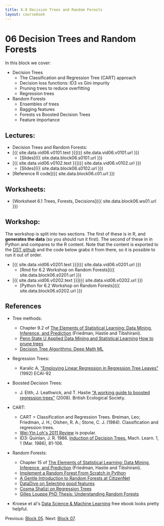 ```yaml
---
title: 6.0 Decision Trees and Random Forests
layout: coursebook
---
```

# 06 Decision Trees and Random Forests

In this block we cover:

* Decision Trees
  * The Classification and Regression Tree (CART) approach
  * Decision loss functions: ID3 vs Gini impurity
  * Pruning trees to reduce overfitting
  * Regression trees
* Random Forests
  * Ensembles of trees
  * Bagging features
  * Forests vs Boosted Decision Trees
  * Feature importance
  
## Lectures:

*  Decision Trees and Random Forests:
  * [{{ site.data.vid06.v0101.text }}]({{ site.data.vid06.v0101.url }})
    * [Slides]({{ site.data.block06.s0101.url }})
  * [{{ site.data.vid06.v0102.text }}]({{ site.data.vid06.v0102.url }})
    * [Slides]({{ site.data.block06.s0102.url }})
  * [Reference R code]({{ site.data.block06.c01.url }})


## Worksheets:

* [Worksheet 6.1 Trees, Forests, Decisions]({{ site.data.block06.ws01.url }}) 

## Workshop:

The workshop is split into two sections. The first of these is in R, and **generates the data** (so you should run it first). The second of these in in Python and compares to the R content. Note that the content is exported to the [DST github](https://github.com/dsbristol/dst/tree/master/data) and the code below grabs it from there, so it is possible to run it out of order.

* [{{ site.data.vid06.v0201.text }}]({{ site.data.vid06.v0201.url }})
  * [Rmd for 6.2 Workshop on Random Forests]({{ site.data.block06.s0201.url }})
* [{{ site.data.vid06.v0202.text }}]({{ site.data.vid06.v0202.url }})
  * [Python for 6.2 Workshop on Random Forests]({{ site.data.block06.s0202.url }})

## References

* Tree methods:
  * Chapter 9.2 of [The Elements of Statistical Learning: Data Mining, Inference, and Prediction](https://web.stanford.edu/~hastie/Papers/ESLII.pdf) (Friedman, Hastie and Tibshirani).
  - [Penn State U Applied Data Mining and Statistical Learning](https://online.stat.psu.edu/stat508/) [How to prune trees](https://online.stat.psu.edu/stat508/lesson/11/11.8/11.8.2)
  - [Decision Tree Algorithms: Deep Math ML](https://medium.com/deep-math-machine-learning-ai/chapter-4-decision-trees-algorithms-b93975f7a1f1)
* Regression Trees:
  - Karalic A, ["Employing Linear Regression in Regression Tree Leaves"](http://citeseerx.ist.psu.edu/viewdoc/summary?doi=10.1.1.35.3091) (1992) ECAI-92
* Boosted Decision Trees:
  - J. Elith, J. Leathwick, and T. Hastie ["A working guide to boosted regression trees"](https://besjournals.onlinelibrary.wiley.com/doi/full/10.1111/j.1365-2656.2008.01390.x) (2008). British Ecological Society.
* CART:
  -  CART = Classification and Regression Trees. Breiman, Leo; Friedman, J. H.; Olshen, R. A.; Stone, C. J. (1984). Classification and regression trees.
  - [Wei-Yin Loh's 2011  Review](https://onlinelibrary.wiley.com/doi/full/10.1002/widm.8?casa_token=zVBiCZT6d24AAAAA%3AoZIV06S8oIjh5erpzsC0yzVmMFP6ilRntX9qfzmk8KNgKr-FKbWxCkxax1biS2eP8_o5h7bzPpkD5A) is popular.
  * ID3:  Quinlan, J. R. 1986. [Induction of Decision Trees.](https://link.springer.com/article/10.1007/BF00116251) Mach. Learn. 1, 1 (Mar. 1986), 81-106.
* Random Forests:
  * Chapter 15 of [The Elements of Statistical Learning: Data Mining, Inference, and Prediction](https://web.stanford.edu/~hastie/Papers/ESLII.pdf) (Friedman, Hastie and Tibshirani).
  - [Implement a Random Forest From Scratch in Python](https://machinelearningmastery.com/implement-random-forest-scratch-python/)
  - [A Gentle Introduction to Random Forests at CitizenNet](http://blog.citizennet.com/blog/2012/11/10/random-forests-ensembles-and-performance-metrics)
  - [DataDive on Selecting good features](https://blog.datadive.net/selecting-good-features-part-iii-random-forests/)
  * [Cosma Shalizi on Regression Trees](http://www.stat.cmu.edu/~cshalizi/350-2006/lecture-10.pdf)
  * [Gilles Louppe PhD Thesis: Understanding Random Forests](https://arxiv.org/pdf/1407.7502.pdf)

* Kroese et al's [Data Science & Machine Learning](https://acems.org.au/data-science-machine-learning-book-available-download) free ebook looks pretty helpful.

Previous: [Block 05](05.md).
Next: [Block 07](07.md).
